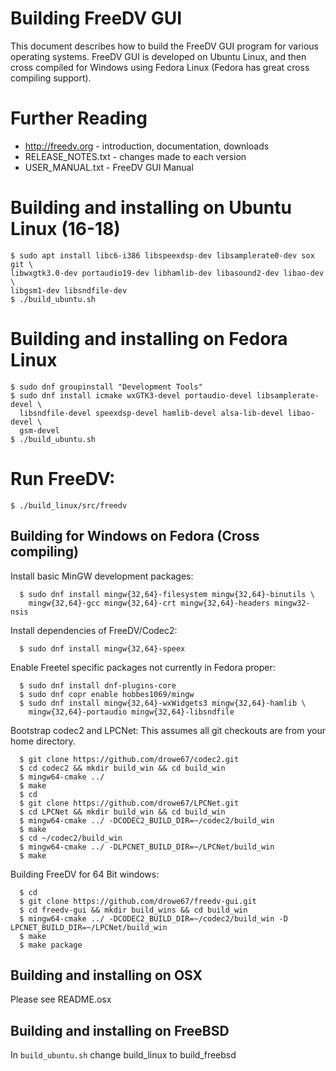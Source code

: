  # Building FreeDV GUI

This document describes how to build the FreeDV GUI program for
various operating systems.  FreeDV GUI is developed on Ubuntu Linux,
and then cross compiled for Windows using Fedora Linux (Fedora has great
cross compiling support).

# Further Reading

  * http://freedv.org - introduction, documentation, downloads
  * RELEASE_NOTES.txt - changes made to each version
  * USER_MANUAL.txt   - FreeDV GUI Manual

# Building and installing on Ubuntu Linux (16-18)
  ```
  $ sudo apt install libc6-i386 libspeexdsp-dev libsamplerate0-dev sox git \
  libwxgtk3.0-dev portaudio19-dev libhamlib-dev libasound2-dev libao-dev \
  libgsm1-dev libsndfile-dev
  $ ./build_ubuntu.sh
  ```

# Building and installing on Fedora Linux
  ```
  $ sudo dnf groupinstall "Development Tools"
  $ sudo dnf install icmake wxGTK3-devel portaudio-devel libsamplerate-devel \
    libsndfile-devel speexdsp-devel hamlib-devel alsa-lib-devel libao-devel \
    gsm-devel
  $ ./build_ubuntu.sh
  ```
  
# Run FreeDV:
   ```
   $ ./build_linux/src/freedv
   ```

## Building for Windows on Fedora (Cross compiling)

Install basic MinGW development packages:
```
  $ sudo dnf install mingw{32,64}-filesystem mingw{32,64}-binutils \
    mingw{32,64}-gcc mingw{32,64}-crt mingw{32,64}-headers mingw32-nsis
```

Install dependencies of FreeDV/Codec2:
```
  $ sudo dnf install mingw{32,64}-speex
```

Enable Freetel specific packages not currently in Fedora proper:
```
  $ sudo dnf install dnf-plugins-core
  $ sudo dnf copr enable hobbes1069/mingw
  $ sudo dnf install mingw{32,64}-wxWidgets3 mingw{32,64}-hamlib \
    mingw{32,64}-portaudio mingw{32,64}-libsndfile
```

Bootstrap codec2 and LPCNet:
This assumes all git checkouts are from your home directory.
```
  $ git clone https://github.com/drowe67/codec2.git
  $ cd codec2 && mkdir build_win && cd build_win
  $ mingw64-cmake ../
  $ make
  $ cd
  $ git clone https://github.com/drowe67/LPCNet.git
  $ cd LPCNet && mkdir build_win && cd build_win
  $ mingw64-cmake ../ -DCODEC2_BUILD_DIR=~/codec2/build_win
  $ make
  $ cd ~/codec2/build_win
  $ mingw64-cmake ../ -DLPCNET_BUILD_DIR=~/LPCNet/build_win
  $ make
```

Building FreeDV for 64 Bit windows:
```
  $ cd
  $ git clone https://github.com/drowe67/freedv-gui.git
  $ cd freedv-gui && mkdir build_wins && cd build_win
  $ mingw64-cmake ../ -DCODEC2_BUILD_DIR=~/codec2/build_win -D LPCNET_BUILD_DIR=~/LPCNet/build_win
  $ make
  $ make package
```
  
## Building and installing on OSX

Please see README.osx

## Building and installing on FreeBSD

In ```build_ubuntu.sh``` change build_linux to build_freebsd
